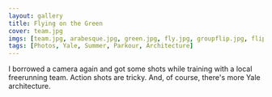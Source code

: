 ```yaml
---
layout: gallery
title: Flying on the Green
cover: team.jpg
imgs: [team.jpg, arabesque.jpg, green.jpg, fly.jpg, groupflip.jpg, flip.jpg, kid.jpg]
tags: [Photos, Yale, Summer, Parkour, Architecture]
---
```


I borrowed a camera again and got some shots while training with a local freerunning team. Action shots are tricky. And, of course, there's more Yale architecture.